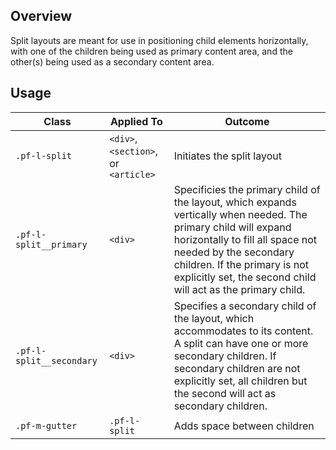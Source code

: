 ## Overview

Split layouts are meant for use in positioning child elements horizontally, with one of the children being used as primary content area, and the other(s) being used as a secondary content area.

## Usage

| Class | Applied To | Outcome |
| -- | -- | -- |
| `.pf-l-split` | `<div>`, `<section>`, or `<article>` | Initiates the split layout |
| `.pf-l-split__primary` | `<div>` | Specificies the primary child of the layout, which expands vertically when needed. The primary child will expand horizontally to fill all space not needed by the secondary children. If the primary is not explicitly set, the second child will act as the primary child.|
| `.pf-l-split__secondary` | `<div>` | Specifies a secondary child of the layout, which accommodates to its content. A split can have one or more secondary children. If secondary children are not explicitly set, all children but the second will act as secondary children.|
| `.pf-m-gutter` | `.pf-l-split` | Adds space between children |
